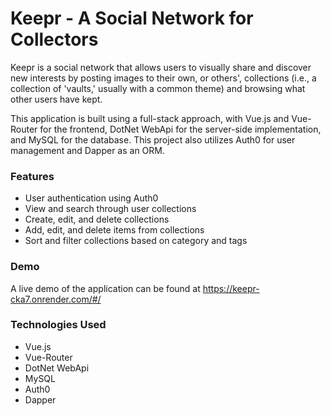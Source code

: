 # Keepr - A Social Network for Collectors
Keepr is a social network that allows users to visually share and discover new interests by posting images to their own, or others', collections (i.e., a collection of 'vaults,' usually with a common theme) and browsing what other users have kept.

This application is built using a full-stack approach, with Vue.js and Vue-Router for the frontend, DotNet WebApi for the server-side implementation, and MySQL for the database. This project also utilizes Auth0 for user management and Dapper as an ORM.

### Features
- User authentication using Auth0
- View and search through user collections
- Create, edit, and delete collections
- Add, edit, and delete items from collections
- Sort and filter collections based on category and tags

### Demo
A live demo of the application can be found at https://keepr-cka7.onrender.com/#/

### Technologies Used
- Vue.js
- Vue-Router
- DotNet WebApi
- MySQL
- Auth0
- Dapper
